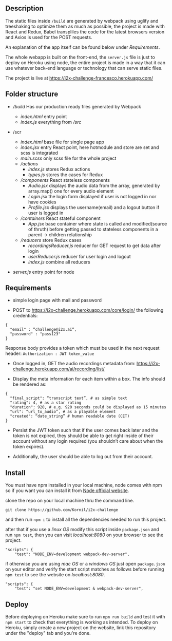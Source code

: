 ## Description

The static files inside `/build` are generated by webpack using uglify and treeshaking to optimize them as much as possible, the project is made with React and Redux, Babel transpliles the code for the latest browsers version and Axios is used for the POST requests.

An explanation of the app itself can be found below under *Requirements*.

The whole webapp is built on the front-end, the `server.js` file is just to deploy on Heroku using node, the entire project is made in a way that it can use whatever back-end language or technology that can serve static files.

The project is live at https://i2x-challenge-francesco.herokuapp.com/


## Folder structure

* */build* Has our production ready files generated by Webpack
  * *index.html* entry point
  * *index.js* everything from */src*
* /scr
  * *index.html* base file for single page app
  * *index.jsx* entry React point, here hotmodule and store are set and scss is integrated 
  * *main.scss* only scss file for the whole project
  * */actions* 
    * *index.js* stores Redux actions
    * *types.js* stores the cases for Redux
  * */components* React stateless components
    * *Audio.jsx* displays the audio data from the array, generated by array.map() one for every audio element
    * *Login.jsx* the login form displayed if user is not logged in nor have cookies
    * *Profile.jsx* displays the username(email) and a logout button if user is logged in
  * */containers* React stateful component
    * *App.jsx* base container where state is called and modified(source of thruth) before getting passed to stateless components in a parent -> children relationship
  * */reducers* store Redux cases
    * *recordingsReducer.js* reducer for GET request to get data after login
    * *userReducer.js* reducer for user login and logout
    * *index.js* combine all reducers

* *server.js* entry point for node


## Requirements

* simple login page with mail and password

* POST to https://i2x-challenge.herokuapp.com/core/login/ the following credentials:

```
{
  "email" : “challenge@i2x.ai“,
  "password" : "pass123"
}
```

Response body provides a token which must be used in the next request header:
`Authorization : JWT token_value`

* Once logged in, GET the audio recordings metadata from: https://i2x-challenge.herokuapp.com/ai/recording/list/

* Display the meta information for each item within a box. The info should be rendered as:
```
{
  "final_script": “transcript text”, # as simple text
  "rating": 4, # as a star rating
  "duration": 920, # e.g. 920 seconds could be displayed as 15 minutes
  "url": “url_to_audio”, # as a playable element
  "created": “date_string” # human readable date (CET)
}
```

* Persist the JWT token such that if the user comes back later and the token is not expired, they should be able to get right inside of their account without any login required (you shouldn’t care about when the token expires).

* Additionally, the user should be able to log out from their account.


## Install

You must have npm installed in your local machine, node comes with npm so if you want you can install it from [Node official website](https://nodejs.org/en/).

clone the repo on your local machine thru the command line.

`git clone https://github.com/Kornil/i2x-challenge`

and then run `npm i` to install all the dependencies needed to run this project.

after that if you use a *linux OS* modify this script inside `package.json` and run `npm test`, then you can visit _localhost:8080_ on your browser to see the project.

```
"scripts": {
    "test": "NODE_ENV=development webpack-dev-server",
```

if otherwise you are using *mac OS* or a *windows OS* just open `package.json` on your editor and verify the start script matches as follows before running `npm test` to see the website on _localhost:8080_.

```
"scripts": {
    "test": "set NODE_ENV=development & webpack-dev-server",
```


## Deploy

Before deploying on Heroku make sure to run `npm run build` and test it with `npm start` to check that everything is working as intended.
To deploy on Heroku, simply create a new project on the website, link this repository under the "deploy" tab and you're done.
